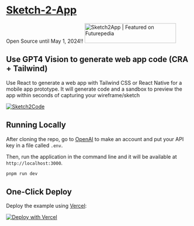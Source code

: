 # [Sketch-2-App](https://www.sketch2app.io/)
Open Source until May 1, 2024!!
<a href="https://www.futurepedia.io/tool/sketch2app?utm_source=sketch2app_embed" style="width: 250px; height: 54px;" width="250" height="54">
        <img src="https://www.futurepedia.io/api/image-widget?toolId=90af35d4-bb76-4223-ad12-c4ed4b2a0499" alt="Sketch2App | Featured on Futurepedia" style="width: 250px; height: 54px;" width="250" height="54">
        </a>

## Use GPT4 Vision to generate web app code (CRA + Tailwind)
Use React to generate a web app with Tailwind CSS or React Native for a mobile app prototype. It will generate code and a sandbox to preview the app within seconds of capturing your wireframe/sketch

[![Sketch2Code](https://markdown-videos-api.jorgenkh.no/url?url=https%3A%2F%2Fwww.youtube.com%2Fwatch%3Fv%3D1VC_a0JP7TM)](https://youtu.be/1pWKNbSsI3o)

## Running Locally

After cloning the repo, go to [OpenAI](https://beta.openai.com/account/api-keys) to make an account and put your API key in a file called `.env`.

Then, run the application in the command line and it will be available at `http://localhost:3000`.

```bash
pnpm run dev
```

## One-Click Deploy

Deploy the example using [Vercel](https://vercel.com?utm_source=github&utm_medium=readme&utm_campaign=vercel-examples):

[![Deploy with Vercel](https://vercel.com/button)](https://vercel.com/new/clone?repository-url=https://github.com/cameronking4/sketch2code&env=OPENAI_API_KEY&project-name=sketch-2-code-hack&repo-name=sketch2code)
